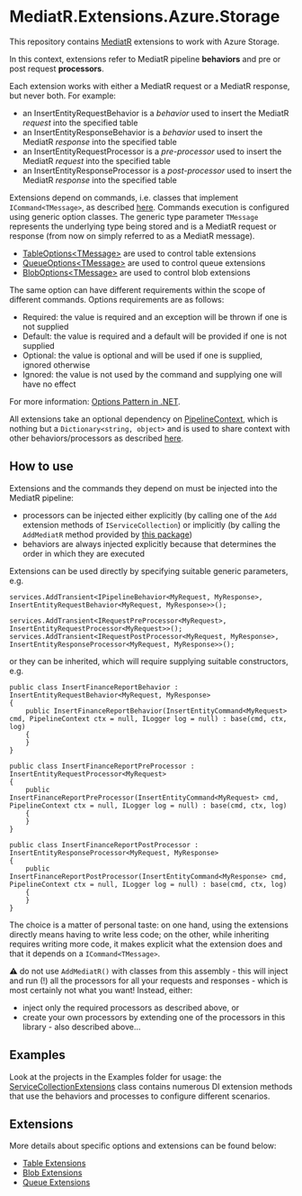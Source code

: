 # MediatR.Extensions.Azure.Storage
This repository contains [MediatR](https://github.com/jbogard/MediatR) extensions to work with Azure Storage.

In this context, extensions refer to MediatR pipeline **behaviors** and pre or post request **processors**.

Each extension works with either a MediatR request or a MediatR response, but never both. For example:
- an InsertEntityRequestBehavior is a *behavior* used to insert the MediatR *request* into the specified table
- an InsertEntityResponseBehavior is a *behavior* used to insert the MediatR *response* into the specified table
- an InsertEntityRequestProcessor is a *pre-processor* used to insert the MediatR *request* into the specified table
- an InsertEntityResponseProcessor is a *post-processor* used to insert the MediatR *response* into the specified table

Extensions depend on commands, i.e. classes that implement `ICommand<TMessage>`, as described [here][1]. Commands execution is configured using generic option classes. The generic type parameter `TMessage` represents the underlying type being stored and is a MediatR request or response (from now on simply referred to as a MediatR message).

- [TableOptions&lt;TMessage&gt;][2] are used to control table extensions
- [QueueOptions&lt;TMessage&gt;][3] are used to control queue extensions
- [BlobOptions&lt;TMessage&gt;][4] are used to control blob extensions

[1]: https://github.com/fabio-marini/MediatR.Extensions.Abstractions
[2]: ./MediatR.Extensions.Azure.Storage.Tables/Options/TableOptions.cs
[3]: ./MediatR.Extensions.Azure.Storage.Queues/Options/QueueOptions.cs
[4]: ./MediatR.Extensions.Azure.Storage.Blobs/Options/BlobOptions.cs

The same option can have different requirements within the scope of different commands. Options requirements are as follows:
- Required: the value is required and an exception will be thrown if one is not supplied
- Default: the value is required and a default will be provided if one is not supplied
- Optional: the value is optional and will be used if one is supplied, ignored otherwise
- Ignored: the value is not used by the command and supplying one will have no effect

For more information: [Options Pattern in .NET][options].

[options]: https://docs.microsoft.com/en-us/dotnet/core/extensions/options

All extensions take an optional dependency on [PipelineContext](./MediatR.Extensions.Azure.Storage.Abstractions/PipelineContext.cs), which is nothing but a `Dictionary<string, object>` and is used to share context with other behaviors/processors as described [here](https://jimmybogard.com/sharing-context-in-mediatr-pipelines/).

## How to use
Extensions and the commands they depend on must be injected into the MediatR pipeline:

- processors can be injected either explicitly (by calling one of the `Add` extension methods of `IServiceCollection`) or implicitly (by calling the `AddMediatR` method provided by [this package][di])
- behaviors are always injected explicitly because that determines the order in which they are executed 

Extensions can be used directly by specifying suitable generic parameters, e.g.
```
services.AddTransient<IPipelineBehavior<MyRequest, MyResponse>, InsertEntityRequestBehavior<MyRequest, MyResponse>>();

services.AddTransient<IRequestPreProcessor<MyRequest>, InsertEntityRequestProcessor<MyRequest>>();
services.AddTransient<IRequestPostProcessor<MyRequest, MyResponse>, InsertEntityResponseProcessor<MyRequest, MyResponse>>();
```
or they can be inherited, which will require supplying suitable constructors, e.g.
```
public class InsertFinanceReportBehavior : InsertEntityRequestBehavior<MyRequest, MyResponse>
{
    public InsertFinanceReportBehavior(InsertEntityCommand<MyRequest> cmd, PipelineContext ctx = null, ILogger log = null) : base(cmd, ctx, log)
    {
    }
}

public class InsertFinanceReportPreProcessor : InsertEntityRequestProcessor<MyRequest>
{
    public InsertFinanceReportPreProcessor(InsertEntityCommand<MyRequest> cmd, PipelineContext ctx = null, ILogger log = null) : base(cmd, ctx, log)
    {
    }
}

public class InsertFinanceReportPostProcessor : InsertEntityResponseProcessor<MyRequest, MyResponse>
{
    public InsertFinanceReportPostProcessor(InsertEntityCommand<MyResponse> cmd, PipelineContext ctx = null, ILogger log = null) : base(cmd, ctx, log)
    {
    }
}
```
The choice is a matter of personal taste: on one hand, using the extensions directly means having to write less code; on the other, while inheriting requires writing more code, it makes explicit what the extension does and that it depends on a `ICommand<TMessage>`.

:warning: do not use `AddMediatR()` with classes from this assembly - this will inject and run (!) all the processors for all your requests and responses - which is most certainly not what you want! Instead, either:
- inject only the required processors as described above, or
- create your own processors by extending one of the processors in this library - also described above...

[di]: https://github.com/jbogard/MediatR.Extensions.Microsoft.DependencyInjection

## Examples
Look at the projects in the Examples folder for usage: the [ServiceCollectionExtensions](./ClassLibrary1/ServiceCollectionExtensions.cs) class contains numerous DI extension methods that use the behaviors and processes to configure different scenarios.

## Extensions
More details about specific options and extensions can be found below:
- [Table Extensions](./docs/TableExtensions.md)
- [Blob Extensions](./docs/BlobExtensions.md)
- [Queue Extensions](./docs/QueueExtensions.md)


